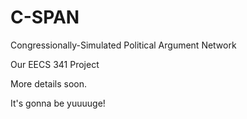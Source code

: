 # C-SPAN
Congressionally-Simulated Political Argument Network

Our EECS 341 Project

More details soon.

It's gonna be yuuuuge!
